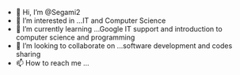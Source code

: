 - 👋 Hi, I’m @Segami2
- 👀 I’m interested in ...IT and Computer Science
- 🌱 I’m currently learning ...Google IT support and introduction to computer science and programming
- 💞️ I’m looking to collaborate on ...software development and codes sharing
- 📫 How to reach me ...

<!---
Segami2/Segami2 is a ✨ special ✨ repository because its `README.md` (this file) appears on your GitHub profile.
You can click the Preview link to take a look at your changes.
--->
